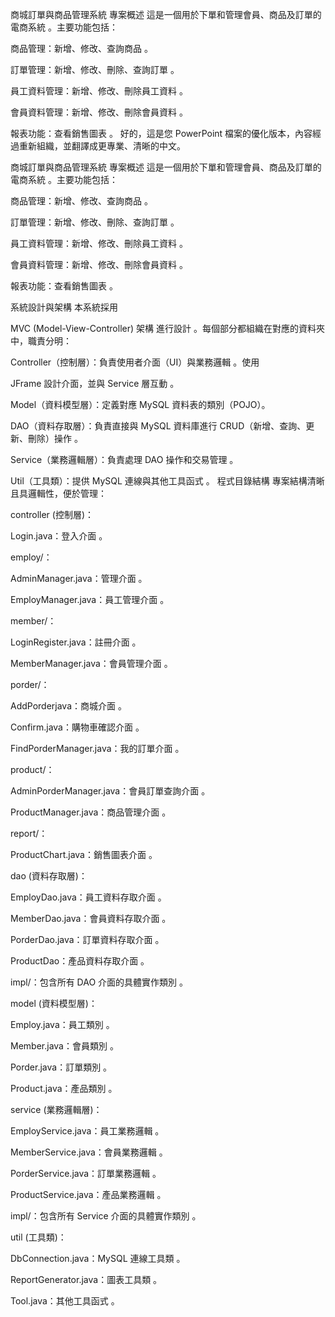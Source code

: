 商城訂單與商品管理系統
專案概述
這是一個用於下單和管理會員、商品及訂單的電商系統 。主要功能包括：


商品管理：新增、修改、查詢商品 。


訂單管理：新增、修改、刪除、查詢訂單 。


員工資料管理：新增、修改、刪除員工資料 。


會員資料管理：新增、修改、刪除會員資料 。


報表功能：查看銷售圖表 。
好的，這是您 PowerPoint 檔案的優化版本，內容經過重新組織，並翻譯成更專業、清晰的中文。

商城訂單與商品管理系統
專案概述
這是一個用於下單和管理會員、商品及訂單的電商系統 。主要功能包括：


商品管理：新增、修改、查詢商品 。


訂單管理：新增、修改、刪除、查詢訂單 。


員工資料管理：新增、修改、刪除員工資料 。


會員資料管理：新增、修改、刪除會員資料 。


報表功能：查看銷售圖表 。

系統設計與架構
本系統採用 

MVC (Model-View-Controller) 架構 進行設計 。每個部分都組織在對應的資料夾中，職責分明：


Controller（控制層）：負責使用者介面（UI）與業務邏輯 。使用 

JFrame 設計介面，並與 Service 層互動 。


Model（資料模型層）：定義對應 MySQL 資料表的類別（POJO）。



DAO（資料存取層）：負責直接與 MySQL 資料庫進行 CRUD（新增、查詢、更新、刪除）操作 。



Service（業務邏輯層）：負責處理 DAO 操作和交易管理 。



Util（工具類）：提供 MySQL 連線與其他工具函式 。
程式目錄結構
專案結構清晰且具邏輯性，便於管理：

controller (控制層)：


Login.java：登入介面 。

employ/：


AdminManager.java：管理介面 。


EmployManager.java：員工管理介面 。

member/：


LoginRegister.java：註冊介面 。


MemberManager.java：會員管理介面 。

porder/：


AddPorderjava：商城介面 。


Confirm.java：購物車確認介面 。


FindPorderManager.java：我的訂單介面 。

product/：


AdminPorderManager.java：會員訂單查詢介面 。


ProductManager.java：商品管理介面 。

report/：


ProductChart.java：銷售圖表介面 。

dao (資料存取層)：


EmployDao.java：員工資料存取介面 。


MemberDao.java：會員資料存取介面 。


PorderDao.java：訂單資料存取介面 。


ProductDao：產品資料存取介面 。


impl/：包含所有 DAO 介面的具體實作類別 。

model (資料模型層)：


Employ.java：員工類別 。


Member.java：會員類別 。


Porder.java：訂單類別 。


Product.java：產品類別 。

service (業務邏輯層)：


EmployService.java：員工業務邏輯 。


MemberService.java：會員業務邏輯 。


PorderService.java：訂單業務邏輯 。


ProductService.java：產品業務邏輯 。


impl/：包含所有 Service 介面的具體實作類別 。

util (工具類)：


DbConnection.java：MySQL 連線工具類 。


ReportGenerator.java：圖表工具類 。


Tool.java：其他工具函式 。


